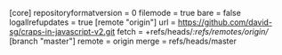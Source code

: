 [core]
	repositoryformatversion = 0
	filemode = true
	bare = false
	logallrefupdates = true
[remote "origin"]
	url = https://github.com/david-sg/craps-in-javascript-v2.git
	fetch = +refs/heads/*:refs/remotes/origin/*
[branch "master"]
	remote = origin
	merge = refs/heads/master
